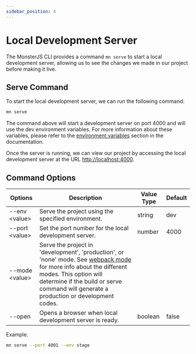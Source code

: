 ```yaml
---
sidebar_position: 4
---
```


# Local Development Server

The MonsterJS CLI provides a command `mn serve` to start a local development server, allowing us to see the changes we made in our project before making it live.

## Serve Command

To start the local development server, we can run the following command:

```bash
mn serve
```

The command above will start a development server on port 4000 and will use the dev environment variables. For more information about these variables, please refer to the [environment variables](/docs/useful-topics/environment-variables) section in the documentation.

Once the server is running, we can view our project by accessing the local development server at the URL [http://localhost:4000](http://localhost:4000).

## Command Options

| Options | Description | Value Type | Default |
| --- | --- | --- | --- |
| --env <value\> | Serve the project using the specified environment. | string | dev |
| --port <value\> | Set the port number for the local development server. | number | 4000 |
| --mode <value\> | Serve the project in 'development', 'production', or 'none' mode. See [webpack mode](https://webpack.js.org/configuration/mode/) for more info about the different modes. This option will determine if the build or serve command will generate a production or development codes. |
| --open | Opens a browser when local development server is ready. | boolean | false |

Example.

```bash
mn serve --port 4001 --env stage
```
